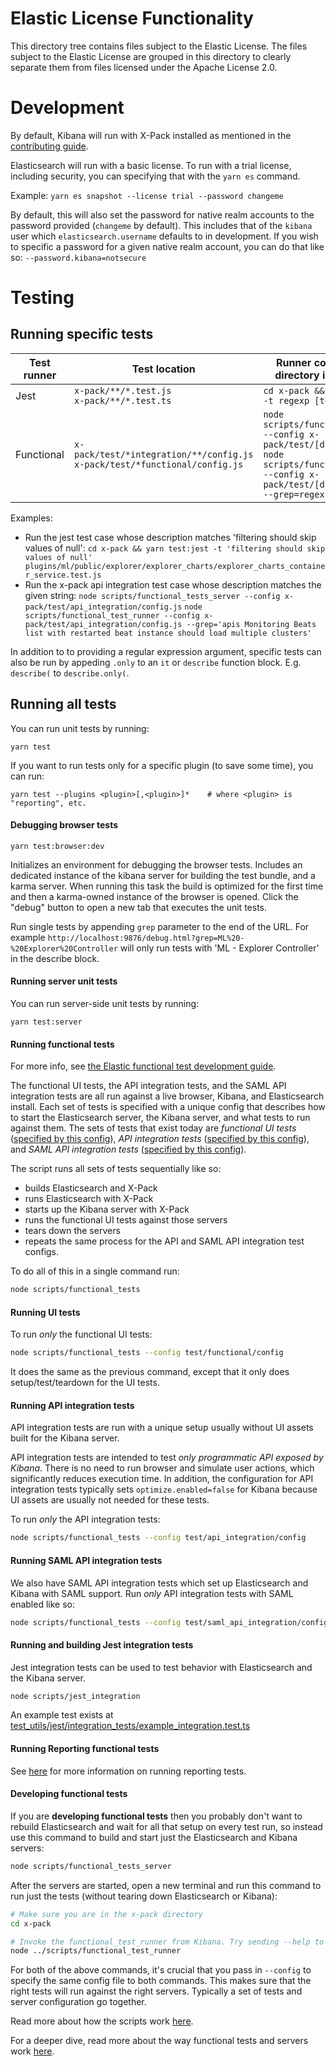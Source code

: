 # Elastic License Functionality

This directory tree contains files subject to the Elastic License. The files subject
to the Elastic License are grouped in this directory to clearly separate them
from files licensed under the Apache License 2.0.

# Development

By default, Kibana will run with X-Pack installed as mentioned in the [contributing guide](../CONTRIBUTING.md).

Elasticsearch will run with a basic license. To run with a trial license, including security, you can specifying that with the `yarn es` command.

Example: `yarn es snapshot --license trial --password changeme`

By default, this will also set the password for native realm accounts to the password provided (`changeme` by default). This includes that of the `kibana` user which `elasticsearch.username` defaults to in development. If you wish to specific a password for a given native realm account, you can do that like so: `--password.kibana=notsecure`

# Testing
## Running specific tests
| Test runner  | Test location                                                                       | Runner command (working directory is kibana/x-pack)                                     |
| ------------ | ----------------------------------------------------------------------------------- | --------------------------------------------------------------------------------------- |
| Jest         | `x-pack/**/*.test.js`<br>`x-pack/**/*.test.ts`                                      | `cd x-pack && node scripts/jest -t regexp [test path]`                                     |
| Functional   | `x-pack/test/*integration/**/config.js`<br>`x-pack/test/*functional/config.js`      | `node scripts/functional_tests_server --config x-pack/test/[directory]/config.js`<br>`node scripts/functional_test_runner --config x-pack/test/[directory]/config.js --grep=regexp`       |

Examples:
  - Run the jest test case whose description matches 'filtering should skip values of null':
    `cd x-pack && yarn test:jest -t 'filtering should skip values of null' plugins/ml/public/explorer/explorer_charts/explorer_charts_container_service.test.js`
  - Run the x-pack api integration test case whose description matches the given string:
    `node scripts/functional_tests_server --config x-pack/test/api_integration/config.js`
    `node scripts/functional_test_runner --config x-pack/test/api_integration/config.js --grep='apis Monitoring Beats list with restarted beat instance should load multiple clusters'`

In addition to to providing a regular expression argument, specific tests can also be run by appeding `.only` to an `it` or `describe` function block. E.g. `describe(` to `describe.only(`.

## Running all tests

You can run unit tests by running:

```
yarn test
```

If you want to run tests only for a specific plugin (to save some time), you can run:

```
yarn test --plugins <plugin>[,<plugin>]*    # where <plugin> is "reporting", etc.
```

#### Debugging browser tests
```
yarn test:browser:dev
```
Initializes an environment for debugging the browser tests. Includes an dedicated instance of the kibana server for building the test bundle, and a karma server. When running this task the build is optimized for the first time and then a karma-owned instance of the browser is opened. Click the "debug" button to open a new tab that executes the unit tests.

Run single tests by appending `grep` parameter to the end of the URL. For example `http://localhost:9876/debug.html?grep=ML%20-%20Explorer%20Controller` will only run tests with 'ML - Explorer Controller' in the describe block.

#### Running server unit tests
You can run server-side unit tests by running:

```
yarn test:server
```

#### Running functional tests

For more info, see [the Elastic functional test development guide](https://www.elastic.co/guide/en/kibana/current/development-functional-tests.html).

The functional UI tests, the API integration tests, and the SAML API integration tests are all run against a live browser, Kibana, and Elasticsearch install. Each set of tests is specified with a unique config that describes how to start the Elasticsearch server, the Kibana server, and what tests to run against them. The sets of tests that exist today are *functional UI tests* ([specified by this config](test/functional/config.js)), *API integration tests* ([specified by this config](test/api_integration/config.js)), and *SAML API integration tests* ([specified by this config](test/saml_api_integration/config.js)).

The script runs all sets of tests sequentially like so:
* builds Elasticsearch and X-Pack
* runs Elasticsearch with X-Pack
* starts up the Kibana server with X-Pack
* runs the functional UI tests against those servers
* tears down the servers
* repeats the same process for the API and SAML API integration test configs.

To do all of this in a single command run:

```sh
node scripts/functional_tests
```

#### Running UI tests

To run _only_ the functional UI tests:

```sh
node scripts/functional_tests --config test/functional/config
```

It does the same as the previous command, except that it only does setup/test/teardown for the UI tests.

#### Running API integration tests

API integration tests are run with a unique setup usually without UI assets built for the Kibana server.

API integration tests are intended to test _only programmatic API exposed by Kibana_. There is no need to run browser and simulate user actions, which significantly reduces execution time. In addition, the configuration for API integration tests typically sets `optimize.enabled=false` for Kibana because UI assets are usually not needed for these tests.

To run _only_ the API integration tests:

```sh
node scripts/functional_tests --config test/api_integration/config
```

#### Running SAML API integration tests

We also have SAML API integration tests which set up Elasticsearch and Kibana with SAML support. Run _only_ API integration tests with SAML enabled like so:

```sh
node scripts/functional_tests --config test/saml_api_integration/config
```

#### Running and building Jest integration tests

Jest integration tests can be used to test behavior with Elasticsearch and the Kibana server.

```sh
node scripts/jest_integration
```

An example test exists at [test_utils/jest/integration_tests/example_integration.test.ts](test_utils/jest/integration_tests/example_integration.test.ts)

#### Running Reporting functional tests

See [here](test/reporting/README.md) for more information on running reporting tests.

#### Developing functional tests

If you are **developing functional tests** then you probably don't want to rebuild Elasticsearch and wait for all that setup on every test run, so instead use this command to build and start just the Elasticsearch and Kibana servers:

```sh
node scripts/functional_tests_server
```

After the servers are started, open a new terminal and run this command to run just the tests (without tearing down Elasticsearch or Kibana):

```sh
# Make sure you are in the x-pack directory
cd x-pack

# Invoke the functional_test_runner from Kibana. Try sending --help to learn more
node ../scripts/functional_test_runner
```

For both of the above commands, it's crucial that you pass in `--config` to specify the same config file to both commands. This makes sure that the right tests will run against the right servers. Typically a set of tests and server configuration go together.

Read more about how the scripts work [here](../scripts/README.md).

For a deeper dive, read more about the way functional tests and servers work [here](../packages/kbn-test/README.md).
